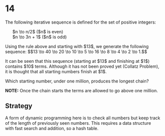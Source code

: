 # 14

<p>The following iterative sequence is defined for the set of positive integers:</p>
<ul style="list-style-type:none;">
<li>$n \to n/2$ ($n$ is even)</li>
<li>$n \to 3n + 1$ ($n$ is odd)</li></ul>
<p>Using the rule above and starting with $13$, we generate the following sequence:
$$13 \to 40 \to 20 \to 10 \to 5 \to 16 \to 8 \to 4 \to 2 \to 1.$$</p>
<p>It can be seen that this sequence (starting at $13$ and finishing at $1$) contains $10$ terms. Although it has not been proved yet (Collatz Problem), it is thought that all starting numbers finish at $1$.</p>
<p>Which starting number, under one million, produces the longest chain?</p>
<p class="note"><b>NOTE:</b> Once the chain starts the terms are allowed to go above one million.</p>

## Strategy

A form of dynamic programming here is to check all numbers but keep track of the length of previously seen numbers. This requires a data structure with fast search and addition, so a hash table.
